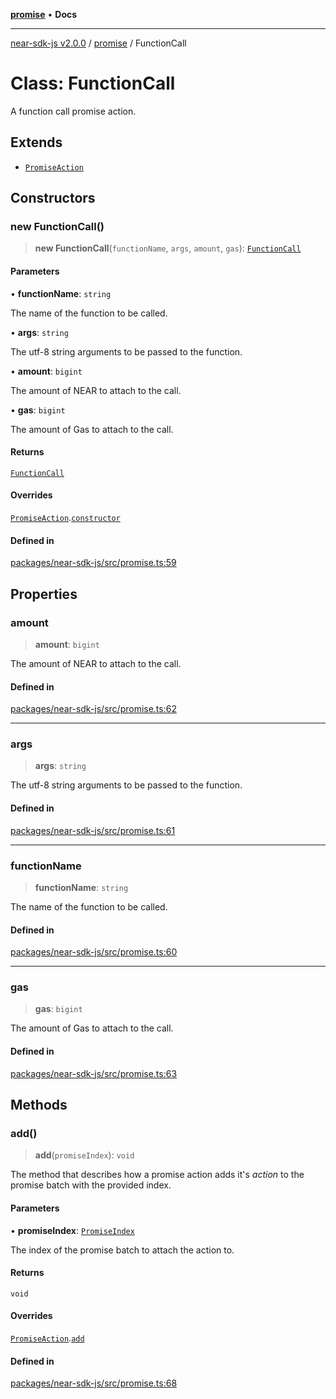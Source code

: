 [**promise**](../README.md) • **Docs**

***

[near-sdk-js v2.0.0](../../packages.md) / [promise](../README.md) / FunctionCall

# Class: FunctionCall

A function call promise action.

## Extends

- [`PromiseAction`](PromiseAction.md)

## Constructors

### new FunctionCall()

> **new FunctionCall**(`functionName`, `args`, `amount`, `gas`): [`FunctionCall`](FunctionCall.md)

#### Parameters

• **functionName**: `string`

The name of the function to be called.

• **args**: `string`

The utf-8 string arguments to be passed to the function.

• **amount**: `bigint`

The amount of NEAR to attach to the call.

• **gas**: `bigint`

The amount of Gas to attach to the call.

#### Returns

[`FunctionCall`](FunctionCall.md)

#### Overrides

[`PromiseAction`](PromiseAction.md).[`constructor`](PromiseAction.md#constructors)

#### Defined in

[packages/near-sdk-js/src/promise.ts:59](https://github.com/dim-daskalov/near-sdk-js/blob/55110428626c8c36ebf4dd321736ce1171846720/packages/near-sdk-js/src/promise.ts#L59)

## Properties

### amount

> **amount**: `bigint`

The amount of NEAR to attach to the call.

#### Defined in

[packages/near-sdk-js/src/promise.ts:62](https://github.com/dim-daskalov/near-sdk-js/blob/55110428626c8c36ebf4dd321736ce1171846720/packages/near-sdk-js/src/promise.ts#L62)

***

### args

> **args**: `string`

The utf-8 string arguments to be passed to the function.

#### Defined in

[packages/near-sdk-js/src/promise.ts:61](https://github.com/dim-daskalov/near-sdk-js/blob/55110428626c8c36ebf4dd321736ce1171846720/packages/near-sdk-js/src/promise.ts#L61)

***

### functionName

> **functionName**: `string`

The name of the function to be called.

#### Defined in

[packages/near-sdk-js/src/promise.ts:60](https://github.com/dim-daskalov/near-sdk-js/blob/55110428626c8c36ebf4dd321736ce1171846720/packages/near-sdk-js/src/promise.ts#L60)

***

### gas

> **gas**: `bigint`

The amount of Gas to attach to the call.

#### Defined in

[packages/near-sdk-js/src/promise.ts:63](https://github.com/dim-daskalov/near-sdk-js/blob/55110428626c8c36ebf4dd321736ce1171846720/packages/near-sdk-js/src/promise.ts#L63)

## Methods

### add()

> **add**(`promiseIndex`): `void`

The method that describes how a promise action adds it's _action_ to the promise batch with the provided index.

#### Parameters

• **promiseIndex**: [`PromiseIndex`](../../utils/type-aliases/PromiseIndex.md)

The index of the promise batch to attach the action to.

#### Returns

`void`

#### Overrides

[`PromiseAction`](PromiseAction.md).[`add`](PromiseAction.md#add)

#### Defined in

[packages/near-sdk-js/src/promise.ts:68](https://github.com/dim-daskalov/near-sdk-js/blob/55110428626c8c36ebf4dd321736ce1171846720/packages/near-sdk-js/src/promise.ts#L68)
